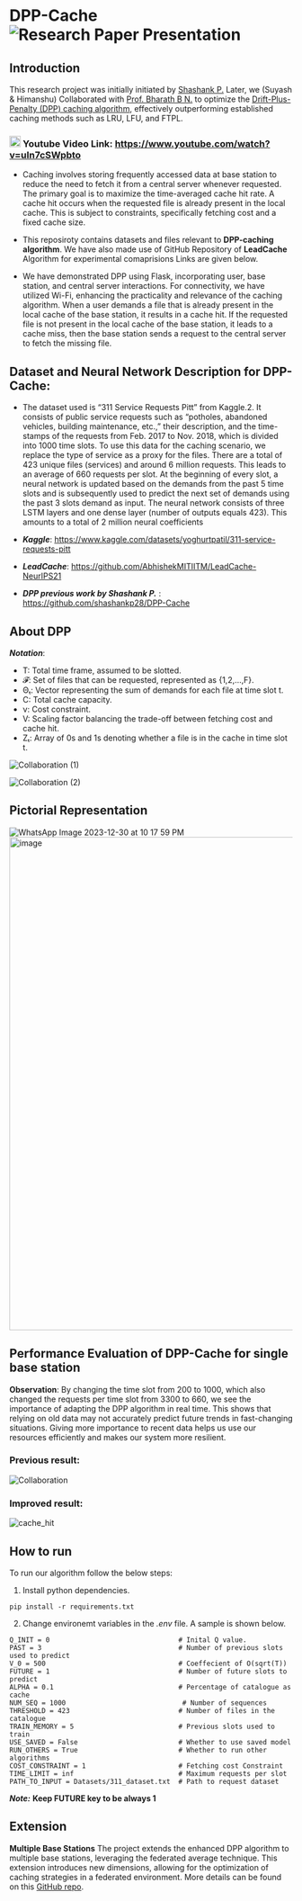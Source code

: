 # DPP-Cache![Research Paper Presentation](https://github.com/SuyashGaurav/DPP-Cache-main/assets/102952185/cffa3298-1b39-492c-84be-d3c5e0acab86)

## Introduction
This research project was initially initiated by [Shashank P.](https://github.com/shashankp28/DPP-Cache) Later, we (Suyash & Himanshu) Collaborated with [Prof. Bharath B N.](https://bharathbettagere.github.io/mywebpage/) to optimize the [Drift-Plus-Penalty (DPP) caching algorithm](https://github.com/SuyashGaurav/DPP-Cache-Main-Flask-Implementation/tree/main/Base-Station/DPP), effectively outperforming established caching methods such as LRU, LFU, and FTPL.

### <img src="https://i.pinimg.com/originals/3a/36/20/3a36206f35352b4230d5fc9f17fcea92.png" width="20">  Youtube Video Link: https://www.youtube.com/watch?v=uIn7cSWpbto

- Caching involves storing frequently accessed data at base station to reduce the need to fetch it from a central server whenever requested. 
The primary goal is to maximize the time-averaged cache hit rate. A cache hit occurs when the requested file is already present in the local cache. This is subject to constraints, specifically fetching cost and a fixed cache size.

- This reposiroty contains datasets and files relevant to **DPP-caching algorithm**. We have also made use of GitHub Repository of **LeadCache** Algorithm for experimental comaprisions Links are given below.
- We have demonstrated DPP using Flask, incorporating user, base station, and central server interactions. For connectivity, we have utilized Wi-Fi, enhancing the practicality and relevance of the caching algorithm. When a user demands a file that is already present in the local cache of the base station, it results in a cache hit. If the requested file is not present in the local cache of the base station, it leads to a cache miss, then the base station sends a request to the central server to fetch the missing file.
## Dataset and Neural Network Description for DPP-Cache: 
- The dataset used is “311 Service Requests Pitt” from Kaggle.2. It consists of public service requests such as “potholes, abandoned
vehicles, building maintenance, etc.,” their description, and the time-stamps of the requests from
Feb. 2017 to Nov. 2018, which is divided into 1000 time slots. To use this data for the caching
scenario, we replace the type of service as a proxy for the files. There are a total of 423 unique
files (services) and around 6 million requests. This leads to an average of 660 requests per slot.
At the beginning of every slot, a neural network is updated based on the demands from the
past 5 time slots and is subsequently used to predict the next set of demands using the past 3
slots demand as input. The neural network consists of three LSTM layers and one dense layer
(number of outputs equals 423). This amounts to a total of 2 million neural coefficients

- ***Kaggle***: https://www.kaggle.com/datasets/yoghurtpatil/311-service-requests-pitt
- ***LeadCache***: https://github.com/AbhishekMITIITM/LeadCache-NeurIPS21
- ***DPP previous work by Shashank P.*** : https://github.com/shashankp28/DPP-Cache

## About DPP
***Notation***:
- T: Total time frame, assumed to be slotted.
- 𝓕: Set of files that can be requested, represented as {1,2,...,F}.
- Θₜ: Vector representing the sum of demands for each file at time slot t.
- C: Total cache capacity.
- ν: Cost constraint.
- V: Scaling factor balancing the trade-off between fetching cost and cache hit.
- Zₜ: Array of 0s and 1s denoting whether a file is in the cache in time slot t.

![Collaboration (1)](https://github.com/SuyashGaurav/DPP-Cache-main/assets/102952185/2baf940e-70ac-478b-a9fd-b73d635ec1a6)

![Collaboration (2)](https://github.com/SuyashGaurav/DPP-Cache-main/assets/102952185/1d0f17ab-985f-46e8-abcd-d59825f5e833)

## Pictorial Representation
![WhatsApp Image 2023-12-30 at 10 17 59 PM](https://github.com/SuyashGaurav/DPP-Cache-Main-Flask-Implementation/assets/102952185/b470f7b0-3a61-4496-aaa5-66766e034323)
<img width="877" alt="image" src="https://github.com/SuyashGaurav/DPP-Cache-Main-Flask-Implementation/assets/102952185/aa130531-cf5b-4cdc-b113-a16d4d41d97f">


  ## Performance Evaluation of DPP-Cache for single base station
   **Observation**: 
 By changing the time slot from 200 to 1000, which also changed the requests per time slot from 3300 to 660, we see the importance of adapting the DPP algorithm in real time. This shows that relying on old data may not accurately predict future trends in fast-changing situations. Giving more importance to recent data helps us use our resources efficiently and makes our system more resilient.

 ### Previous result:
![Collaboration](https://github.com/SuyashGaurav/DPP-Cache-main/assets/102952185/f251e2e2-8c09-45f5-9da2-2261bdcc79b1)

  ### Improved result:
![cache_hit](https://github.com/SuyashGaurav/DPP-Cache-main/assets/102952185/5061081d-dc96-4b2c-b552-d6eb85fd0c43)
## How to run
To run our algorithm follow the below steps:

1. Install python dependencies.
```
pip install -r requirements.txt
```
2. Change environemt variables in the *.env* file. A sample is shown below.
```
Q_INIT = 0                                # Inital Q value.
PAST = 3                                  # Number of previous slots used to predict
V_0 = 500                                 # Coeffecient of O(sqrt(T))
FUTURE = 1                                # Number of future slots to predict
ALPHA = 0.1                               # Percentage of catalogue as cache
NUM_SEQ = 1000                             # Number of sequences
THRESHOLD = 423                           # Number of files in the catalogue
TRAIN_MEMORY = 5                          # Previous slots used to train
USE_SAVED = False                         # Whether to use saved model
RUN_OTHERS = True                         # Whether to run other algorithms
COST_CONSTRAINT = 1                       # Fetching cost Constraint
TIME_LIMIT = inf                          # Maximum requests per slot
PATH_TO_INPUT = Datasets/311_dataset.txt  # Path to request dataset
```
***Note:*** **Keep FUTURE key to be always 1**

## Extension
**Multiple Base Stations**
The project extends the enhanced DPP algorithm to multiple base stations, leveraging the federated average technique. This extension introduces new dimensions, allowing for the optimization of caching strategies in a federated environment. More details can be found on this [GitHub repo](https://github.com/SuyashGaurav/Federated-Average-Main-Live-Demonstration).
